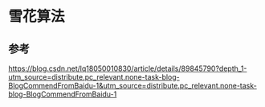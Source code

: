 # 雪花算法

## 参考
https://blog.csdn.net/lq18050010830/article/details/89845790?depth_1-utm_source=distribute.pc_relevant.none-task-blog-BlogCommendFromBaidu-1&utm_source=distribute.pc_relevant.none-task-blog-BlogCommendFromBaidu-1